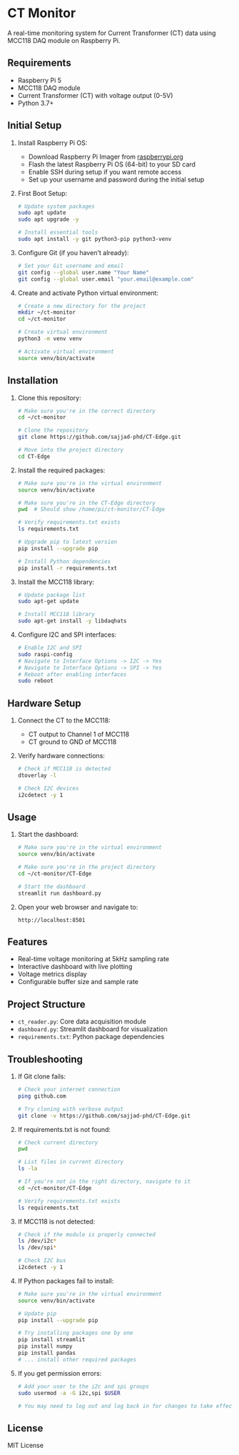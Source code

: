 # CT Monitor

A real-time monitoring system for Current Transformer (CT) data using MCC118 DAQ module on Raspberry Pi.

## Requirements

- Raspberry Pi 5
- MCC118 DAQ module
- Current Transformer (CT) with voltage output (0-5V)
- Python 3.7+

## Initial Setup

1. Install Raspberry Pi OS:
   - Download Raspberry Pi Imager from [raspberrypi.org](https://www.raspberrypi.org/software/)
   - Flash the latest Raspberry Pi OS (64-bit) to your SD card
   - Enable SSH during setup if you want remote access
   - Set up your username and password during the initial setup

2. First Boot Setup:
   ```bash
   # Update system packages
   sudo apt update
   sudo apt upgrade -y
   
   # Install essential tools
   sudo apt install -y git python3-pip python3-venv
   ```

3. Configure Git (if you haven't already):
   ```bash
   # Set your Git username and email
   git config --global user.name "Your Name"
   git config --global user.email "your.email@example.com"
   ```

4. Create and activate Python virtual environment:
   ```bash
   # Create a new directory for the project
   mkdir ~/ct-monitor
   cd ~/ct-monitor
   
   # Create virtual environment
   python3 -m venv venv
   
   # Activate virtual environment
   source venv/bin/activate
   ```

## Installation

1. Clone this repository:
   ```bash
   # Make sure you're in the correct directory
   cd ~/ct-monitor
   
   # Clone the repository
   git clone https://github.com/sajjad-phd/CT-Edge.git
   
   # Move into the project directory
   cd CT-Edge
   ```

2. Install the required packages:
   ```bash
   # Make sure you're in the virtual environment
   source venv/bin/activate
   
   # Make sure you're in the CT-Edge directory
   pwd  # Should show /home/pi/ct-monitor/CT-Edge
   
   # Verify requirements.txt exists
   ls requirements.txt
   
   # Upgrade pip to latest version
   pip install --upgrade pip
   
   # Install Python dependencies
   pip install -r requirements.txt
   ```

3. Install the MCC118 library:
   ```bash
   # Update package list
   sudo apt-get update
   
   # Install MCC118 library
   sudo apt-get install -y libdaqhats
   ```

4. Configure I2C and SPI interfaces:
   ```bash
   # Enable I2C and SPI
   sudo raspi-config
   # Navigate to Interface Options -> I2C -> Yes
   # Navigate to Interface Options -> SPI -> Yes
   # Reboot after enabling interfaces
   sudo reboot
   ```

## Hardware Setup

1. Connect the CT to the MCC118:
   - CT output to Channel 1 of MCC118
   - CT ground to GND of MCC118

2. Verify hardware connections:
   ```bash
   # Check if MCC118 is detected
   dtoverlay -l
   
   # Check I2C devices
   i2cdetect -y 1
   ```

## Usage

1. Start the dashboard:
   ```bash
   # Make sure you're in the virtual environment
   source venv/bin/activate
   
   # Make sure you're in the project directory
   cd ~/ct-monitor/CT-Edge
   
   # Start the dashboard
   streamlit run dashboard.py
   ```

2. Open your web browser and navigate to:
   ```
   http://localhost:8501
   ```

## Features

- Real-time voltage monitoring at 5kHz sampling rate
- Interactive dashboard with live plotting
- Voltage metrics display
- Configurable buffer size and sample rate

## Project Structure

- `ct_reader.py`: Core data acquisition module
- `dashboard.py`: Streamlit dashboard for visualization
- `requirements.txt`: Python package dependencies

## Troubleshooting

1. If Git clone fails:
   ```bash
   # Check your internet connection
   ping github.com
   
   # Try cloning with verbose output
   git clone -v https://github.com/sajjad-phd/CT-Edge.git
   ```

2. If requirements.txt is not found:
   ```bash
   # Check current directory
   pwd
   
   # List files in current directory
   ls -la
   
   # If you're not in the right directory, navigate to it
   cd ~/ct-monitor/CT-Edge
   
   # Verify requirements.txt exists
   ls requirements.txt
   ```

3. If MCC118 is not detected:
   ```bash
   # Check if the module is properly connected
   ls /dev/i2c*
   ls /dev/spi*
   
   # Check I2C bus
   i2cdetect -y 1
   ```

4. If Python packages fail to install:
   ```bash
   # Make sure you're in the virtual environment
   source venv/bin/activate
   
   # Update pip
   pip install --upgrade pip
   
   # Try installing packages one by one
   pip install streamlit
   pip install numpy
   pip install pandas
   # ... install other required packages
   ```

5. If you get permission errors:
   ```bash
   # Add your user to the i2c and spi groups
   sudo usermod -a -G i2c,spi $USER
   
   # You may need to log out and log back in for changes to take effect
   ```

## License

MIT License
